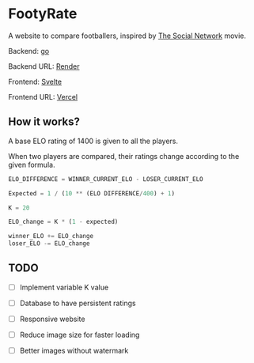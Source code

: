 # FootyRate
A website to compare footballers, inspired by [The Social Network](https://www.imdb.com/title/tt1285016) movie.

Backend: [go](https://github.com/golang/go)

Backend URL: [Render](https://footyrate.onrender.com)

Frontend: [Svelte](https://github.com/sveltejs/svelte)

Frontend URL: [Vercel](https://footyrate.vercel.app)

## How it works?
A base ELO rating of 1400 is given to all the players.

When two players are compared, their ratings change according to the given formula.

```python
ELO_DIFFERENCE = WINNER_CURRENT_ELO - LOSER_CURRENT_ELO

Expected = 1 / (10 ** (ELO DIFFERENCE/400) + 1)

K = 20

ELO_change = K * (1 - expected)

winner_ELO += ELO_change
loser_ELO -= ELO_change
```

## TODO
- [ ] Implement variable K value
- [ ] Database to have persistent ratings
- [ ] Responsive website
- [ ] Reduce image size for faster loading
- [ ] Better images without watermark

